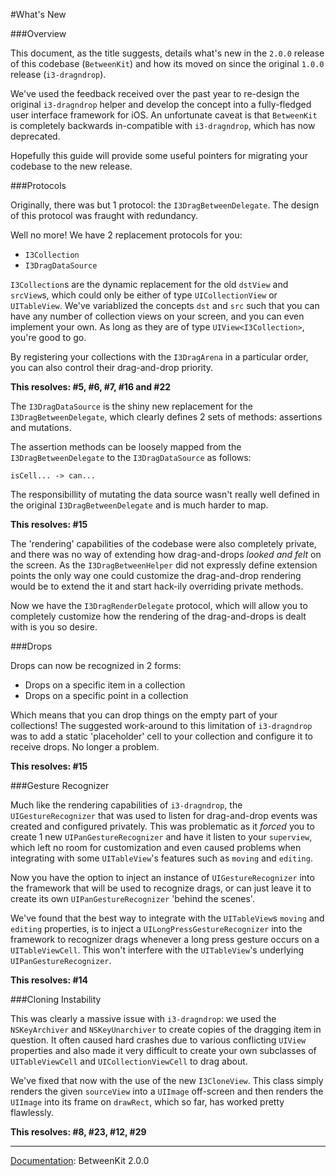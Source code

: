 #What's New###OverviewThis document, as the title suggests, details what's new in the  `2.0.0` release of this codebase (`BetweenKit`) and how its moved on since the original `1.0.0` release (`i3-dragndrop`).We've used the feedback received over the past year to re-design the original `i3-dragndrop` helper and develop the concept into a fully-fledged user interface framework for iOS. An unfortunate caveat is that `BetweenKit` is completely backwards in-compatible with `i3-dragndrop`, which has now deprecated.Hopefully this guide will provide some useful pointers for migrating your codebase to the new release.###ProtocolsOriginally, there was but 1 protocol: the `I3DragBetweenDelegate`. The design of this protocol was fraught with redundancy.Well no more! We have 2 replacement protocols for you:- `I3Collection`- `I3DragDataSource``I3Collection`s are the dynamic replacement for the old `dstView` and `srcView`s, which could only be either of type `UICollectionView` or `UITableView`. We've variablized the concepts `dst` and `src` such that you can have any number of collection views on your screen, and you can even implement your own. As long as they are of type `UIView<I3Collection>`, you're good to go. By registering your collections with the `I3DragArena` in a particular order, you can also control their drag-and-drop priority. __This resolves: #5, #6, #7, #16 and #22__The `I3DragDataSource` is the shiny new replacement for the `I3DragBetweenDelegate`, which clearly defines 2 sets of methods: assertions and mutations. The assertion methods can be loosely mapped from the `I3DragBetweenDelegate` to the `I3DragDataSource` as follows: 	isCell... -> can...The responsibillity of mutating the data source wasn't really well defined in the original `I3DragBetweenDelegate` and is much harder to map. __This resolves:  #15__The 'rendering' capabilities of the codebase were also completely private, and there was no way of extending how drag-and-drops _looked and felt_ on the screen. As the `I3DragBetweenHelper` did not expressly define extension points the only way one could customize the drag-and-drop rendering would be to extend the it and start hack-ily overriding private methods. Now we have the `I3DragRenderDelegate` protocol, which will allow you to completely customize how the rendering of the drag-and-drops is dealt with is you so desire.###DropsDrops can now be recognized in 2 forms:- Drops on a specific item in a collection- Drops on a specific point in a collectionWhich means that you can drop things on the empty part of your collections! The suggested work-around to this limitation of `i3-dragndrop` was to add a static 'placeholder' cell to your collection and configure it to receive drops. No longer a problem.__This resolves: #15__###Gesture RecognizerMuch like the rendering capabilities of `i3-dragndrop`, the `UIGestureRecognizer` that was used to listen for drag-and-drop events was created and configured privately. This was problematic as it _forced_ you to create 1 new `UIPanGestureRecognizer` and have it listen to your `superview`, which left no room for customization and even caused problems when integrating with some `UITableView`'s features such as `moving` and `editing`.Now you have the option to inject an instance of `UIGestureRecognizer` into the framework that will be used to recognize drags, or can just leave it to create its own `UIPanGestureRecognizer` 'behind the scenes'.We've found that the best way to integrate with the `UITableView`s `moving` and `editing` properties, is to inject a `UILongPressGestureRecognizer` into the framework to recognizer drags whenever a long press gesture occurs on a `UITableViewCell`. This won't interfere with the `UITableView`'s underlying `UIPanGestureRecognizer`.__This resolves: #14__###Cloning InstabilityThis was clearly a massive issue with `i3-dragndrop`: we used the `NSKeyArchiver` and `NSKeyUnarchiver` to create copies of the dragging item in question. It often caused hard crashes due to various conflicting `UIView` properties and also made it very difficult to create your own subclasses of `UITableViewCell` and `UICollectionViewCell` to drag about.We've fixed that now with the use of the new `I3CloneView`. This class simply renders the given `sourceView` into a `UIImage` off-screen and then renders the `UIImage` into its frame on `drawRect`, which so far, has worked pretty flawlessly.__This resolves: #8, #23, #12, #29_____<u>Documentation</u>: BetweenKit 2.0.0